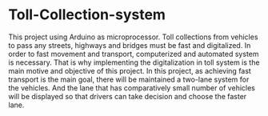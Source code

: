 # Toll-Collection-system
This project using Arduino as microprocessor. Toll collections from vehicles to pass any streets, highways and bridges must be fast and digitalized. In order to fast movement and transport, computerized and automated system is necessary. That is why implementing the digitalization in toll system is the main motive and objective of this project.
In this project, as achieving fast transport is the main goal, there will be maintained a two-lane system for the vehicles. And the lane that has comparatively small number of vehicles will be displayed so that drivers can take decision and choose the faster lane.

